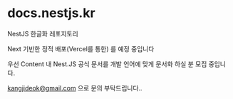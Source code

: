# docs.nestjs.kr
NestJS 한글화 레포지토리

Next 기반한 정적 배포(Vercel를 통한) 를 예정 중입니다

우선 Content 내 Nest.JS 공식 문서를 개발 언어에 맞게 문서화 하실 분 모집 중입니다.

kangjideok@gmail.com 으로 문의 부탁드립니다..
